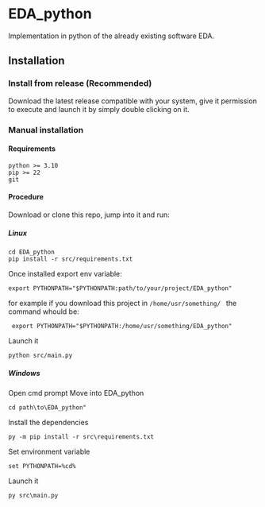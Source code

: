 # EDA_python
Implementation in python of the already existing software EDA.

## Installation
### Install from release (Recommended)
Download the latest release compatible with your system, give it permission to execute and launch it by simply double clicking on it.

### Manual installation

#### Requirements
```
python >= 3.10
pip >= 22
git
```
#### Procedure
Download or clone this repo, jump into it and run:
##### Linux
```
cd EDA_python
pip install -r src/requirements.txt
```
Once installed export env variable:
```
export PYTHONPATH="$PYTHONPATH:path/to/your/project/EDA_python"
```
for example if you download this project in `/home/usr/something/ ` the command whould be:
```
 export PYTHONPATH="$PYTHONPATH:/home/usr/something/EDA_python"
```
Launch it
```
python src/main.py
```
##### Windows
Open cmd prompt
Move into EDA_python
```
cd path\to\EDA_python"
```
Install the dependencies
```
py -m pip install -r src\requirements.txt 
```
Set environment variable
```
set PYTHONPATH=%cd%
```
Launch it
```
py src\main.py
```
